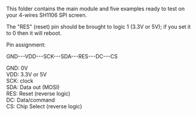 
This folder contains the main module and five examples ready to test on your 4-wires SH1106 SPI screen.

The "RES" (reset) pin should be brought to logic 1 (3.3V or 5V); if you set it to 0 then it will reboot.

Pin assignment:  

GND---VDD---SCK---SDA---RES---DC---CS  

GND: 0V  
VDD: 3.3V or 5V  
SCK: clock  
SDA: Data out (MOSI)  
RES: Reset (reverse logic)  
DC:  Data/command  
CS:  Chip Select (reverse logic)  
